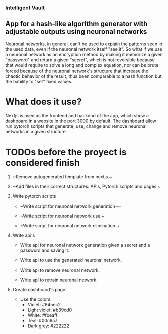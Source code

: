 ### Intelligent Vault

## App for a hash-like algorithm generator with adjustable outputs using neuronal networks

Neuronal networks, in general, can't be used to explain the patterns seen in the used data, even if the
neuronal network itself "see it". So what if we use a neuronal network as an encryption method by making
it memorize a given "password" and return a given "secret", which is not reversible because that would
require to solve a long and complex equation, nor can be brute forced because of the neuronal network's
structure that increase the chaotic behavior of the result, thus been comparable to a hash function
but the hability to "set" fixed values.

# What does it use?

Nextjs is used as the frontend and backend of the app, which show a dashboard in a website in the port
3000 by default. The dashboard allow run pytorch scripts that generate, use, change and remove neuronal
networks in a given structure.

# TODOs before the proyect is considered finish

1. ~Remove autogenerated template from nextjs.~

2. ~Add files in their correct structures: APIs, Pytorch scripts and pages.~

3. Write pytorch scripts

    * ~Write script for neuronal network generation~~

    * ~Write script for neuronal network use.~

    * ~Write script for neuronal network elimination.~

3. Write api's

    * Write api for neuronal network generation given a secret and a password and saving it.

    * Write api to use the generated neuronal network.

    * Write api to remove neuronal network.

    * Write api to retrain neuronal network.

4. Create dashboard's page.

    * Use the colors: 
        - Violet: #845ec2
        - Light violet: #b39cd0
        - White: #fbeaff
        - Teal: #00c9a7
        - Dark grey: #222222
